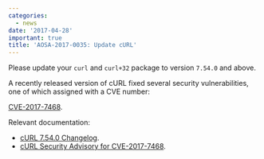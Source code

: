 ```yaml
---
categories:
  - news
date: '2017-04-28'
important: true
title: 'AOSA-2017-0035: Update cURL'
---
```



Please update your `curl` and `curl+32` package to version `7.54.0` and above.

A recently released version of cURL fixed several security vulnerabilities, one of which assigned with a CVE number:

[CVE-2017-7468](https://cve.mitre.org/cgi-bin/cvename.cgi?name=CVE-2017-7468).

Relevant documentation:

- [cURL 7.54.0 Changelog](https://curl.haxx.se/changes.html#7_54_0).
- [cURL Security Advisory for CVE-2017-7468](https://curl.haxx.se/docs/adv_20170419.html).